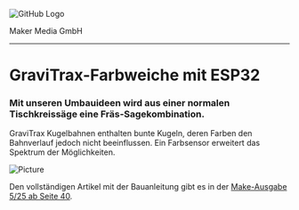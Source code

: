 ![GitHub Logo](http://www.heise.de/make/icons/make_logo.png)

Maker Media GmbH

***

# GraviTrax-Farbweiche mit ESP32

### Mit unseren Umbauideen wird aus einer normalen Tischkreissäge eine Fräs-Sagekombination.

GraviTrax Kugelbahnen enthalten bunte Kugeln, deren Farben den Bahnverlauf jedoch nicht beeinflussen. Ein Farbsensor erweitert das Spektrum der Möglichkeiten.

![Picture](https://github.com/MakeMagazinDE/GraviTraxFarbweiche/blob/master/titel.jpg)

Den vollständigen Artikel mit der Bauanleitung gibt es in der [Make-Ausgabe 5/25 ab Seite 40](https://www.heise.de/select/make/2025/5/2519715132849736344).
